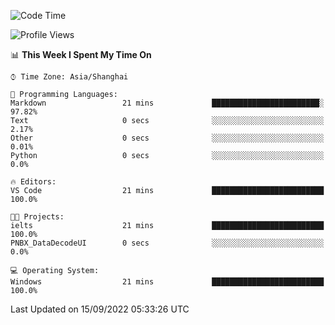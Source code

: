 <!--START_SECTION:waka-->
![Code Time](http://img.shields.io/badge/Code%20Time-193%20hrs%203%20mins-blue)

![Profile Views](http://img.shields.io/badge/Profile%20Views-0-blue)

📊 **This Week I Spent My Time On** 

```text
⌚︎ Time Zone: Asia/Shanghai

💬 Programming Languages: 
Markdown                 21 mins             ████████████████████████░   97.82% 
Text                     0 secs              ░░░░░░░░░░░░░░░░░░░░░░░░░   2.17% 
Other                    0 secs              ░░░░░░░░░░░░░░░░░░░░░░░░░   0.01% 
Python                   0 secs              ░░░░░░░░░░░░░░░░░░░░░░░░░   0.0%

🔥 Editors: 
VS Code                  21 mins             █████████████████████████   100.0%

🐱‍💻 Projects: 
ielts                    21 mins             █████████████████████████   100.0% 
PNBX_DataDecodeUI        0 secs              ░░░░░░░░░░░░░░░░░░░░░░░░░   0.0%

💻 Operating System: 
Windows                  21 mins             █████████████████████████   100.0%

```


 Last Updated on 15/09/2022 05:33:26 UTC
<!--END_SECTION:waka-->